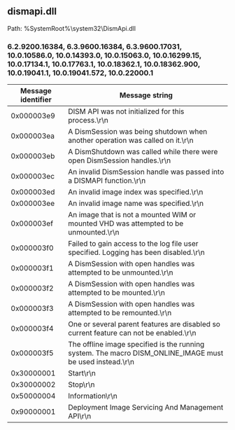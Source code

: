 ## dismapi.dll

Path: %SystemRoot%\system32\DismApi.dll

### 6.2.9200.16384, 6.3.9600.16384, 6.3.9600.17031, 10.0.10586.0, 10.0.14393.0, 10.0.15063.0, 10.0.16299.15, 10.0.17134.1, 10.0.17763.1, 10.0.18362.1, 10.0.18362.900, 10.0.19041.1, 10.0.19041.572, 10.0.22000.1

Message identifier | Message string
--- | ---
0x000003e9 | DISM API was not initialized for this process.\r\n
0x000003ea | A DismSession was being shutdown when another operation was called on it.\r\n
0x000003eb | A DismShutdown was called while there were open DismSession handles.\r\n
0x000003ec | An invalid DismSession handle was passed into a DISMAPI function.\r\n
0x000003ed | An invalid image index was specified.\r\n
0x000003ee | An invalid image name was specified.\r\n
0x000003ef | An image that is not a mounted WIM or mounted VHD was attempted to be unmounted.\r\n
0x000003f0 | Failed to gain access to the log file user specified. Logging has been disabled.\r\n
0x000003f1 | A DismSession with open handles was attempted to be unmounted.\r\n
0x000003f2 | A DismSession with open handles was attempted to be mounted.\r\n
0x000003f3 | A DismSession with open handles was attempted to be remounted.\r\n
0x000003f4 | One or several parent features are disabled so current feature can not be enabled.\r\n
0x000003f5 | The offline image specified is the running system. The macro DISM_ONLINE_IMAGE must be used instead.\r\n
0x30000001 | Start\r\n
0x30000002 | Stop\r\n
0x50000004 | Information\r\n
0x90000001 | Deployment Image Servicing And Management API\r\n
